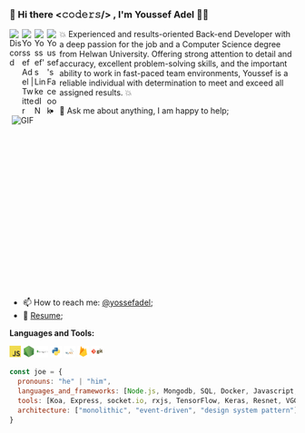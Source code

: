 ### 👋 Hi there <𝚌𝚘𝚍𝚎𝚛𝚜/> , I'm Youssef Adel 👨‍💻

<a href="https://discord.gg/D2CjYkjb">
  <img align="left" alt="Discord" width="22px" src="https://raw.githubusercontent.com/peterthehan/peterthehan/master/assets/discord.svg" />
</a>
<a href="https://twitter.com/youssefadel1998">
  <img align="left" alt="Yossef Adel | Twitter" width="22px" src="https://raw.githubusercontent.com/peterthehan/peterthehan/master/assets/twitter.svg" />
</a>
<a href="https://www.linkedin.com/in/youssef-adel-b5b34a124/">
  <img align="left" alt="Yossef's LinkedIN" width="22px" src="https://raw.githubusercontent.com/peterthehan/peterthehan/master/assets/linkedin.svg" />
</a>
<a href="https://www.facebook.com/youssef.adel.100">
  <img align="left" alt="Youssef's Faceook" width="22px" src="https://raw.githubusercontent.com/peterthehan/peterthehan/master/assets/facebook.svg" />
</a>

  <img align="right" alt="GIF" src="https://github.com/abhisheknaiidu/abhisheknaiidu/blob/master/code.gif?raw=true" width="500" height="320" />

:collision: Experienced and results-oriented Back-end Developer with a deep passion for the job and a Computer Science degree from Helwan University. Offering strong attention to detail and accuracy, excellent problem-solving skills, and the important ability to work in fast-paced team environments, Youssef is a reliable individual with determination to meet and exceed all assigned results. :collision:
 


- 💬 Ask me about anything, I am happy to help;
- 📫 How to reach me: [@yossefadel](https://twitter.com/youssefadel1998);
- 📝 [Resume](https://drive.google.com/file/d/1cPZ0n69XFAJPdJ2yV1fUwq4YK415BmQa/view?usp=sharing);


**Languages and Tools:**  

<code><img height="20" src="https://raw.githubusercontent.com/github/explore/80688e429a7d4ef2fca1e82350fe8e3517d3494d/topics/javascript/javascript.png"></code>
<code><img height="20" src="https://raw.githubusercontent.com/github/explore/80688e429a7d4ef2fca1e82350fe8e3517d3494d/topics/nodejs/nodejs.png"></code>
<code><img height="20" src="https://raw.githubusercontent.com/github/explore/80688e429a7d4ef2fca1e82350fe8e3517d3494d/topics/mongodb/mongodb.png"></code>
<code><img height="20" src="https://raw.githubusercontent.com/github/explore/80688e429a7d4ef2fca1e82350fe8e3517d3494d/topics/python/python.png"></code>
<code><img height="20" src="https://raw.githubusercontent.com/github/explore/80688e429a7d4ef2fca1e82350fe8e3517d3494d/topics/mysql/mysql.png"></code>
<code><img height="20" src="https://raw.githubusercontent.com/github/explore/80688e429a7d4ef2fca1e82350fe8e3517d3494d/topics/firebase/firebase.png"></code>
<code><img height="20" src="https://raw.githubusercontent.com/github/explore/80688e429a7d4ef2fca1e82350fe8e3517d3494d/topics/git/git.png"></code>

```javascript
const joe = {
  pronouns: "he" | "him",
  languages_and_frameworks: [Node.js, Mongodb, SQL, Docker, Javascript, HTML, CSS, Python],
  tools: [Koa, Express, socket.io, rxjs, TensorFlow, Keras, Resnet, VGGNET],
  architecture: ["monolithic", "event-driven", "design system pattern"]
}
```

